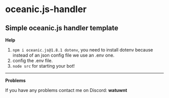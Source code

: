# oceanic.js-handler

Simple oceanic.js handler template
---
**Help**

1) `npm i oceanic.js@1.8.1 dotenv`, you need to install dotenv because instead of an json config file we use an .env one.
2) config the .env file.
3) `node src` for starting your bot!
---
**Problems**

If you have any problems contact me on Discord: **__watuwnt__**
